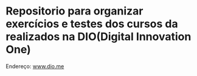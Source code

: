 # Repositorio para organizar exercícios e testes dos cursos da realizados na DIO(Digital Innovation One)
Endereço: www.dio.me
